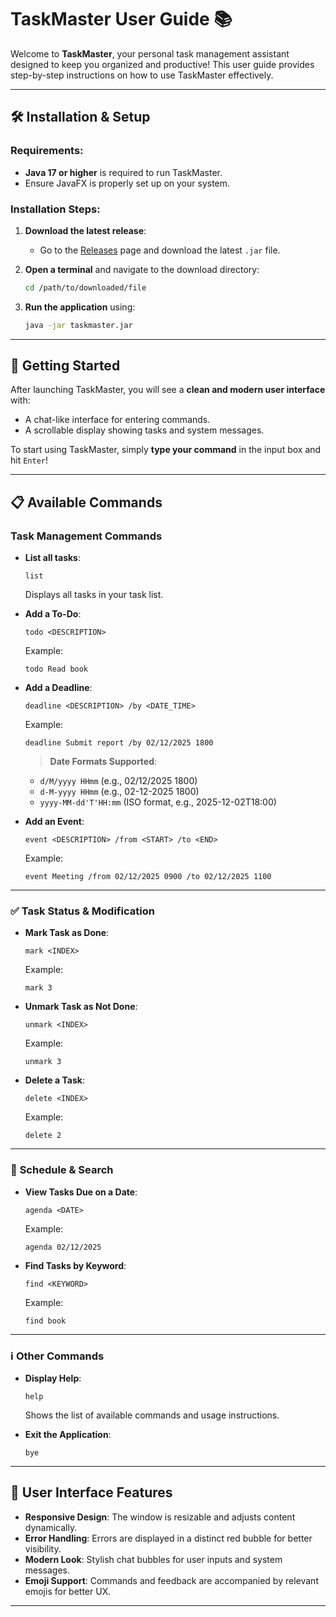# TaskMaster User Guide 📚

Welcome to **TaskMaster**, your personal task management assistant designed to keep you organized and productive! This user guide provides step-by-step instructions on how to use TaskMaster effectively.

---

## 🛠️ Installation & Setup

### Requirements:
- **Java 17 or higher** is required to run TaskMaster.
- Ensure JavaFX is properly set up on your system.

### Installation Steps:
1. **Download the latest release**:
   - Go to the [Releases](https://github.com/SomneelSaha2004/ip/releases/tag/A-Release) page and download the latest `.jar` file.

2. **Open a terminal** and navigate to the download directory:
    ```sh
    cd /path/to/downloaded/file
    ```

3. **Run the application** using:
    ```sh
    java -jar taskmaster.jar
    ```

---

## 🚀 Getting Started

After launching TaskMaster, you will see a **clean and modern user interface** with:
- A chat-like interface for entering commands.
- A scrollable display showing tasks and system messages.

To start using TaskMaster, simply **type your command** in the input box and hit `Enter`!

---

## 📋 Available Commands

### **Task Management Commands**

- **List all tasks**:
    ```
    list
    ```
  Displays all tasks in your task list.

- **Add a To-Do**:
    ```
    todo <DESCRIPTION>
    ```
  Example:
    ```
    todo Read book
    ```

- **Add a Deadline**:
    ```
    deadline <DESCRIPTION> /by <DATE_TIME>
    ```
  Example:
    ```
    deadline Submit report /by 02/12/2025 1800
    ```
  > **Date Formats Supported**:
   - `d/M/yyyy HHmm` (e.g., 02/12/2025 1800)
   - `d-M-yyyy HHmm` (e.g., 02-12-2025 1800)
   - `yyyy-MM-dd'T'HH:mm` (ISO format, e.g., 2025-12-02T18:00)

- **Add an Event**:
    ```
    event <DESCRIPTION> /from <START> /to <END>
    ```
  Example:
    ```
    event Meeting /from 02/12/2025 0900 /to 02/12/2025 1100
    ```

---

### ✅ **Task Status & Modification**

- **Mark Task as Done**:
    ```
    mark <INDEX>
    ```
  Example:
    ```
    mark 3
    ```

- **Unmark Task as Not Done**:
    ```
    unmark <INDEX>
    ```
  Example:
    ```
    unmark 3
    ```

- **Delete a Task**:
    ```
    delete <INDEX>
    ```
  Example:
    ```
    delete 2
    ```

---

### 📆 **Schedule & Search**

- **View Tasks Due on a Date**:
    ```
    agenda <DATE>
    ```
  Example:
    ```
    agenda 02/12/2025
    ```

- **Find Tasks by Keyword**:
    ```
    find <KEYWORD>
    ```
  Example:
    ```
    find book
    ```

---

### ℹ️ **Other Commands**

- **Display Help**:
    ```
    help
    ```
  Shows the list of available commands and usage instructions.

- **Exit the Application**:
    ```
    bye
    ```

---

## 🎨 User Interface Features

- **Responsive Design**: The window is resizable and adjusts content dynamically.
- **Error Handling**: Errors are displayed in a distinct red bubble for better visibility.
- **Modern Look**: Stylish chat bubbles for user inputs and system messages.
- **Emoji Support**: Commands and feedback are accompanied by relevant emojis for better UX.

---




